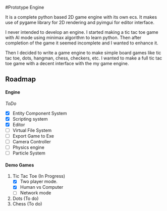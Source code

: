 #Prototype Engine

It is a complete python based 2D game engine with its own ecs. It makes use of pygame library for 2D rendering and pyimgui for editor interface.

I never intended to develop an engine. I started making a tic tac toe game with AI mode using minimax algorithm to learn python. Then after completion of the game it seemed incomplete and I wanted to enhance it. 

Then I decided to write a game engine to make simple board games like tic tac toe, dots, hangman, chess, checkers, etc. I wanted to make a full tic tac toe game with a decent interface with the my game engine. 

## Roadmap

#### Engine

_ToDo_
- [x] Entity Component System
- [x] Scripting system
- [x] Editor
- [ ] Virtual File System
- [ ] Export Game to Exe
- [ ] Camera Controller
- [ ] Physics engine
- [ ] Particle System

#### Demo Games
1. Tic Tac Toe (In Progress)
    - [x] Two player mode.
    - [x] Human vs Computer
    - [ ] Network mode   
2. Dots (To do)
3. Chess (To do)

